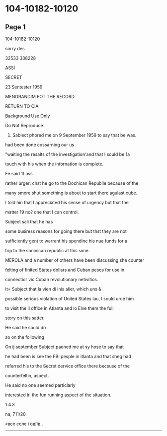 # 104-10182-10120

## Page 1

104-10182-10120

sorry des

32533 338228

ASSI

SECRET

23 Sentester 1959

MENORANDIM FOT THE RECORD

RETURN TO CIA

Background Use Only

Do Not Reproduce

1. Sablect phored me on 9 September 1959 to say that be was.

had been done cossarning our us

"waiting the resalts of the investigation'and that I sould be 1a

touch with his when the infornation is complete.

Fe said 1t ass

rather urger: chst he go to the Dochican Repubile because of the

many smore shut something is about to start there agulast cube.

I told hin that I appreciated his sense of urgency but that the

matter 19 no? one that I can control.

Subject sali that he has

some busiress reasons for going there but thst they are not

sufficiently gent to warrant his spendine his nua funds for a

trip to the soninican republic at this sime.

MEROLA and a number of others have been discussing she counter

felting of finited States dollars and Cuban pesos for use in

connectior vic Cuban revolutionary netivitios.

It= Subject that la vien di inis alier, which uns &

possible serious violation of United States lau, I sould urce him

to visit the li office in Atianta and lo Elve them the full

story on this satter.

He said he sould do

so on the following

On ij september Subject paoned me at sy hose to say that

he had been is see the FBI pesple in itlanta and that sheg had

referred his to the Secret dervice office there becsuse of the

counterfeltin, aspect.

He said no one seemed particlarly

interested ir. the fun running aspect of the situation.

1.4.3

na, 711/20

«все соле і одіїв..

---

